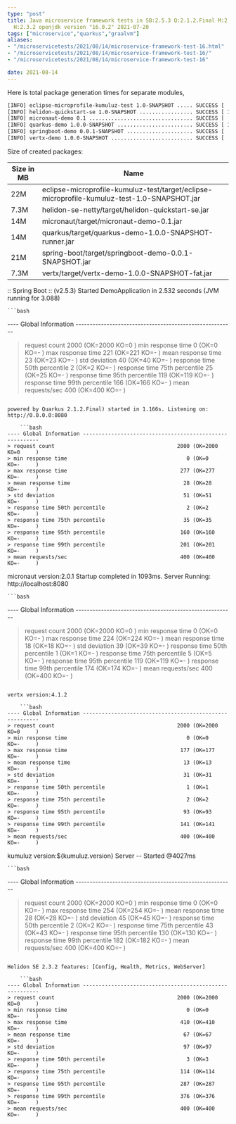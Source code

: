 ```yaml
---
type: "post"
title: Java microservice framework tests in SB:2.5.3 Q:2.1.2.Final M:2.5.12 V:4.1.2
  H:2.3.2 openjdk version "16.0.2" 2021-07-20
tags: ["microservice","quarkus","graalvm"]
aliases:
- "/microservicetests/2021/08/14/microservice-framework-test-16.html"
- "/microservicetests/2021/08/14/microservice-framework-test-16/"
- "/microservicetests/2021/08/14/microservice-framework-test-16"

date: 2021-08-14
---
```

 
Here is total package generation times for separate modules,
```bash
[INFO] eclipse-microprofile-kumuluz-test 1.0-SNAPSHOT ..... SUCCESS [  3.976 s]
[INFO] helidon-quickstart-se 1.0-SNAPSHOT ................. SUCCESS [ 10.449 s]
[INFO] micronaut-demo 0.1 ................................. SUCCESS [  7.719 s]
[INFO] quarkus-demo 1.0.0-SNAPSHOT ........................ SUCCESS [ 17.670 s]
[INFO] springboot-demo 0.0.1-SNAPSHOT ..................... SUCCESS [  8.271 s]
[INFO] vertx-demo 1.0.0-SNAPSHOT .......................... SUCCESS [  4.449 s]
```
Size of created packages:

| Size in MB |  Name |
|------------|-------|
| 22M | eclipse-microprofile-kumuluz-test/target/eclipse-microprofile-kumuluz-test-1.0-SNAPSHOT.jar |
| 7.3M | helidon-se-netty/target/helidon-quickstart-se.jar |
| 14M | micronaut/target/micronaut-demo-0.1.jar |
| 14M | quarkus/target/quarkus-demo-1.0.0-SNAPSHOT-runner.jar |
| 21M | spring-boot/target/springboot-demo-0.0.1-SNAPSHOT.jar |
| 7.3M | vertx/target/vertx-demo-1.0.0-SNAPSHOT-fat.jar |


:: Spring Boot :: (v2.5.3) Started DemoApplication in 2.532 seconds (JVM running for 3.088)

    ```bash
---- Global Information --------------------------------------------------------
> request count                                       2000 (OK=2000   KO=0     )
> min response time                                      0 (OK=0      KO=-     )
> max response time                                    221 (OK=221    KO=-     )
> mean response time                                    23 (OK=23     KO=-     )
> std deviation                                         40 (OK=40     KO=-     )
> response time 50th percentile                          2 (OK=2      KO=-     )
> response time 75th percentile                         25 (OK=25     KO=-     )
> response time 95th percentile                        119 (OK=119    KO=-     )
> response time 99th percentile                        166 (OK=166    KO=-     )
> mean requests/sec                                    400 (OK=400    KO=-     )
```

powered by Quarkus 2.1.2.Final) started in 1.166s. Listening on: http://0.0.0.0:8080

    ```bash
---- Global Information --------------------------------------------------------
> request count                                       2000 (OK=2000   KO=0     )
> min response time                                      0 (OK=0      KO=-     )
> max response time                                    277 (OK=277    KO=-     )
> mean response time                                    28 (OK=28     KO=-     )
> std deviation                                         51 (OK=51     KO=-     )
> response time 50th percentile                          2 (OK=2      KO=-     )
> response time 75th percentile                         35 (OK=35     KO=-     )
> response time 95th percentile                        160 (OK=160    KO=-     )
> response time 99th percentile                        201 (OK=201    KO=-     )
> mean requests/sec                                    400 (OK=400    KO=-     )
```

micronaut version:2.0.1 Startup completed in 1093ms. Server Running: http://localhost:8080

    ```bash
---- Global Information --------------------------------------------------------
> request count                                       2000 (OK=2000   KO=0     )
> min response time                                      0 (OK=0      KO=-     )
> max response time                                    224 (OK=224    KO=-     )
> mean response time                                    18 (OK=18     KO=-     )
> std deviation                                         39 (OK=39     KO=-     )
> response time 50th percentile                          1 (OK=1      KO=-     )
> response time 75th percentile                          5 (OK=5      KO=-     )
> response time 95th percentile                        119 (OK=119    KO=-     )
> response time 99th percentile                        174 (OK=174    KO=-     )
> mean requests/sec                                    400 (OK=400    KO=-     )
```

vertx version:4.1.2

    ```bash
---- Global Information --------------------------------------------------------
> request count                                       2000 (OK=2000   KO=0     )
> min response time                                      0 (OK=0      KO=-     )
> max response time                                    177 (OK=177    KO=-     )
> mean response time                                    13 (OK=13     KO=-     )
> std deviation                                         31 (OK=31     KO=-     )
> response time 50th percentile                          1 (OK=1      KO=-     )
> response time 75th percentile                          2 (OK=2      KO=-     )
> response time 95th percentile                         93 (OK=93     KO=-     )
> response time 99th percentile                        141 (OK=141    KO=-     )
> mean requests/sec                                    400 (OK=400    KO=-     )
```

kumuluz version:${kumuluz.version} Server -- Started @4027ms

    ```bash
---- Global Information --------------------------------------------------------
> request count                                       2000 (OK=2000   KO=0     )
> min response time                                      0 (OK=0      KO=-     )
> max response time                                    254 (OK=254    KO=-     )
> mean response time                                    28 (OK=28     KO=-     )
> std deviation                                         45 (OK=45     KO=-     )
> response time 50th percentile                          2 (OK=2      KO=-     )
> response time 75th percentile                         43 (OK=43     KO=-     )
> response time 95th percentile                        130 (OK=130    KO=-     )
> response time 99th percentile                        182 (OK=182    KO=-     )
> mean requests/sec                                    400 (OK=400    KO=-     )
```

Helidon SE 2.3.2 features: [Config, Health, Metrics, WebServer]

    ```bash
---- Global Information --------------------------------------------------------
> request count                                       2000 (OK=2000   KO=0     )
> min response time                                      0 (OK=0      KO=-     )
> max response time                                    410 (OK=410    KO=-     )
> mean response time                                    67 (OK=67     KO=-     )
> std deviation                                         97 (OK=97     KO=-     )
> response time 50th percentile                          3 (OK=3      KO=-     )
> response time 75th percentile                        114 (OK=114    KO=-     )
> response time 95th percentile                        287 (OK=287    KO=-     )
> response time 99th percentile                        376 (OK=376    KO=-     )
> mean requests/sec                                    400 (OK=400    KO=-     )
```
